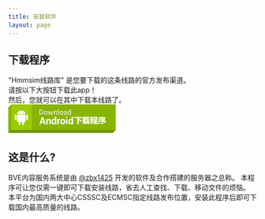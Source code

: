 ```yaml
---
title: 安装软件
layout: page
---
```


## 下载程序
"Hmmsim线路库" 是您要下载的这条线路的官方发布渠道。  
请按以下大按钮下载此app！  
然后，您就可以在其中下载本线路了。  
[![Android Download](/assets/images/btn_download_android.png)](https://api.zbx1425.tk:8953/build/bcs-apk)

## 这是什么?
BVE内容服务系统是由 [@zbx1425](https://github.com/zbx1425) 开发的软件及合作搭建的服务器之总称。
本程序可让您仅需一键即可下载安装线路，省去人工查找、下载、移动文件的烦恼。
本平台为国内两大中心CSSSC及ECMSC指定线路发布位置，安装此程序后即可下载国内最高质量的线路。